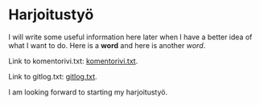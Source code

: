 # Harjoitustyö
I will write some useful information here later when I have a better idea of what I want to do.
Here is a **word** and here is another *word*.

Link to komentorivi.txt: [komentorivi.txt](https://github.com/pinjaw/ot-harjoitustyo/blob/master/laskarit/viikko1/komentorivi.txt).

Link to gitlog.txt: [gitlog.txt](https://github.com/pinjaw/ot-harjoitustyo/blob/master/laskarit/viikko1/gitlog.txt).

I am looking forward to starting my harjoitustyö.
